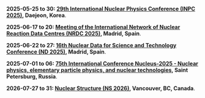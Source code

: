 **2025-05-25 to 30: [29th International Nuclear Physics Conference (INPC 2025)](https://inpc2025.org), Daejeon, Korea**.

**2025-06-17 to 20: [Meeting of the International Network of Nuclear Reaction Data Centres (NRDC 2025)](https://www-nds.iaea.org/nrdc/nrdc_2025/), Madrid, Spain**.

**2025-06-22 to 27: [16th Nuclear Data for Science and Technology Conference (ND 2025)](https://nd2025madrid.com), Madrid, Spain**.

**2025-07-01 to 06: [75th International Conference Nucleus-2025 - Nuclear physics, elementary particle physics, and nuclear technologies](https://indico.spbu.ru/event/1/), Saint Petersburg, Russia**.

**2026-07-27 to 31: [Nuclear Structure (NS 2026)](https://indico.triumf.ca/event/745/), Vancouver, BC, Canada**.

